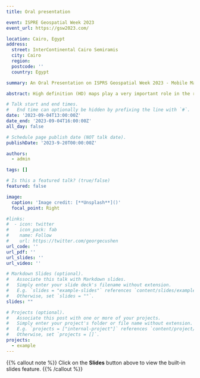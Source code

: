 ```yaml
---
title: Oral presentation

event: ISPRE Geospatial Week 2023
event_url: https://gsw2023.com/

location: Cairo, Egypt
address:
  street: InterContinental Cairo Semiramis
  city: Cairo
  region: 
  postcode: ''
  country: Egypt

summary: An Oral Presentation on ISPRS Geospatial Week 2023 - Mobile Mapping Technologies4: Mobile Mapping Technologies and HD Maps.

abstract: High definition (HD) maps play a very important role in the realization of autonomous driving technology. It assists self-driving vehicles to efficiently and safely complete a series of driving decisions and route planning by virtue of having most of the accurate and reliable prior information in the road environment. With the continuous change of technology, there are higher requirements for the accuracy, richness and freshness of the information stored in the HD map, so as to assist the practical application of automatic driving technology. However, current research related to HD maps mainly focuses on static information in the road environment. Since there is a large amount of complex, variable and uncertain dynamic information in the road environment, it can be used as prior knowledge for self-driving to make better decisions. Therefore, the research focus of this paper is on the dynamic information. We propose to use HD map as an information system - high definition map information system (HDMIS) - to assist autonomous driving vehicles. We design the specific content of dynamic information in the HDMIS, and develop an information interaction approach based on the vehicle end of the self-driving car and the HDMIS cloud as the interactive subject of dynamic information. In the experiment, we design and build three types of specific traffic scenarios on the simulation platform, and verify the effectiveness of the interaction approach by using the database to perform information interaction between different ports. The results show that our interaction approach can meet the storage and release of dynamic information by HDMIS to a certain extent, and can provide a large amount of dynamic information for autonomous vehicles to help them complete subsequent driving decisions and planning.

# Talk start and end times.
#   End time can optionally be hidden by prefixing the line with `#`.
date: '2023-09-04T13:00:00Z'
date_end: '2023-09-04T16:00:00Z'
all_day: false

# Schedule page publish date (NOT talk date).
publishDate: '2023-9-20T00:00:00Z'

authors:
  - admin

tags: []

# Is this a featured talk? (true/false)
featured: false

image:
  caption: 'Image credit: [**Unsplash**]()'
  focal_point: Right

#links:
#  - icon: twitter
#    icon_pack: fab
#    name: Follow
#    url: https://twitter.com/georgecushen
url_code: ''
url_pdf: ''
url_slides: ''
url_video: ''

# Markdown Slides (optional).
#   Associate this talk with Markdown slides.
#   Simply enter your slide deck's filename without extension.
#   E.g. `slides = "example-slides"` references `content/slides/example-slides.md`.
#   Otherwise, set `slides = ""`.
slides: ""

# Projects (optional).
#   Associate this post with one or more of your projects.
#   Simply enter your project's folder or file name without extension.
#   E.g. `projects = ["internal-project"]` references `content/project/deep-learning/index.md`.
#   Otherwise, set `projects = []`.
projects:
  - example
---
```


{{% callout note %}}
Click on the **Slides** button above to view the built-in slides feature.
{{% /callout %}}

